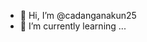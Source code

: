 - 👋 Hi, I’m @cadanganakun25
- 🌱 I’m currently learning ...


<!---
cadanganakun25/cadanganakun25 is a ✨ special ✨ repository because its `README.md` (this file) appears on your GitHub profile.
You can click the Preview link to take a look at your changes.
--->
